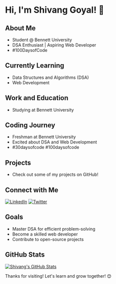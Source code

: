 # Hi, I'm Shivang Goyal! 👋

## About Me

- Student @ Bennett University
- DSA Enthusiast | Aspiring Web Developer
- #100DaysofCode

## Currently Learning

- Data Structures and Algorithms (DSA)
- Web Development

## Work and Education

- Studying at Bennett University

## Coding Journey

- Freshman at Bennett University
- Excited about DSA and Web Development
- #30daysofcode #100daysofcode

## Projects

- Check out some of my projects on GitHub!

## Connect with Me

[![LinkedIn](https://img.shields.io/badge/LinkedIn-Connect-blue?style=flat-square&logo=linkedin)](https://www.linkedin.com/in/your_linkedin)
[![Twitter](https://img.shields.io/badge/Twitter-Follow-1ca0f1?style=flat-square&logo=twitter)](https://twitter.com/your_twitter_handle)

## Goals

- Master DSA for efficient problem-solving
- Become a skilled web developer
- Contribute to open-source projects

## GitHub Stats

[![Shivang's GitHub Stats](https://github-readme-stats.vercel.app/api?username=shivanggoyal2000&show_icons=true&hide=prs,issues&count_private=true&theme=radical)](https://github.com/shivanggoyal2000)

Thanks for visiting! Let's learn and grow together! 😊
